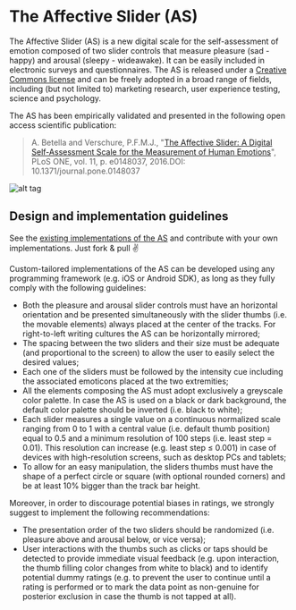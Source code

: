 # The Affective Slider (AS)
The Affective Slider (AS) is a new digital scale for the self-assessment of emotion 
composed of two slider controls that measure pleasure (sad - happy) and arousal (sleepy - wideawake). It can
be easily included in electronic surveys and questionnaires. 
The AS is released under a [Creative Commons license](http://creativecommons.org/licenses/by-sa/4.0/) and
can be freely adopted in a broad range of fields, including (but not limited to) marketing research,
user experience testing, science and psychology.

The AS has been empirically validated and presented in the following open access scientific publication:
> A. Betella and Verschure, P.F.M.J., "[The Affective Slider: A Digital Self-Assessment Scale for the Measurement of Human Emotions](http://journals.plos.org/plosone/article?id=10.1371/journal.pone.0148037)", PLoS ONE, vol. 11, p. e0148037, 2016.DOI: 10.1371/journal.pone.0148037

![alt tag](https://raw.githubusercontent.com/albertobeta/AffectiveSlider/master/PNGs/AS_full.png)

## Design and implementation guidelines

See the [existing implementations of the AS](https://github.com/albertobeta/AffectiveSlider/tree/master/code_implementations)
and contribute with your own implementations. Just fork & pull :v:

Custom-tailored implementations of the AS can be developed using any programming
framework (e.g. iOS or Android SDK), as long as they fully comply with the following guidelines:
- Both the pleasure and arousal slider controls must have an horizontal orientation and be presented simultaneously with
the slider thumbs (i.e. the movable elements) always placed at the center of the tracks. For right-to-left writing cultures
the AS can be horizontally mirrored;
- The spacing between the two sliders and their size must be adequate (and proportional to the screen) to allow the user to
easily select the desired values;
- Each one of the sliders must be followed by the intensity cue including the associated emoticons placed at the two extremities;
- All the elements composing the AS must adopt exclusively a greyscale color palette. In case the AS is used on a black
or dark background, the default color palette should be inverted (i.e. black to white);
- Each slider measures a single value on a continuous normalized scale ranging from 0 to 1 with a central value 
(i.e. default thumb position) equal to 0.5 and a minimum resolution of 100 steps (i.e. least step = 0.01). This resolution 
can increase (e.g. least step ≤ 0.001) in case of devices with high-resolution screens, such as desktop PCs and tablets;
- To allow for an easy manipulation, the sliders thumbs must have the shape of a perfect circle or square (with optional 
rounded corners) and be at least 10% bigger than the track bar height.


Moreover, in order to discourage potential biases in ratings, we strongly suggest to implement the following recommendations:
- The presentation order of the two sliders should be randomized (i.e. pleasure above and arousal below, or vice versa);
- User interactions with the thumbs such as clicks or taps should be detected to provide immediate visual feedback 
(e.g. upon interaction, the thumb filling color changes from white to black) and to identify potential dummy ratings 
(e.g. to prevent the user to continue until a rating is performed or to mark the data point as non-genuine for posterior
exclusion in case the thumb is not tapped at all).
